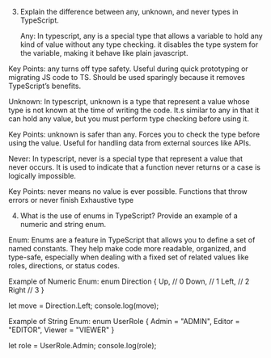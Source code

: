 3. Explain the difference between any, unknown, and never types in TypeScript.

   Any: In typescript, any is a special type that allows a variable to hold any kind of value without any type checking. it disables the type system for the variable, making it behave like plain javascript.

Key Points:
any turns off type safety.
Useful during quick prototyping or migrating JS code to TS.
Should be used sparingly because it removes TypeScript’s benefits.

Unknown: In typescript, unknown is a type that represent a value whose type is not known at the time of writing the code. It.s similar to any in that it can hold any value, but you must perform type checking before using it.

Key Points:
unknown is safer than any.
Forces you to check the type before using the value.
Useful for handling data from external sources like APIs.

Never: In typescript, never is a special type that represent a value that never occurs. It is used to indicate that a function never returns or a case is logically impossible.

Key Points:
never means no value is ever possible.
Functions that throw errors or never finish
Exhaustive type

4. What is the use of enums in TypeScript? Provide an example of a numeric and string enum.

Enum: Enums are a feature in TypeScript that allows you to define a set of named constants. They help make code more readable, organized, and type-safe, especially when dealing with a fixed set of related values like roles, directions, or status codes.

Example of Numeric Enum:
enum Direction {
Up, // 0
Down, // 1
Left, // 2
Right // 3
}

let move = Direction.Left;
console.log(move);

Example of String Enum:
enum UserRole {
Admin = "ADMIN",
Editor = "EDITOR",
Viewer = "VIEWER"
}

let role = UserRole.Admin;
console.log(role);
